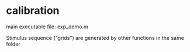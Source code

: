 # calibration

main executable file: exp_demo.m

Stimulus sequence ("grids") are generated by other functions in the same folder
